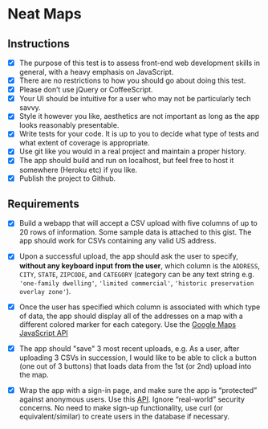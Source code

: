 # Neat Maps

## Instructions

- [x] The purpose of this test is to assess front-end web development skills in general, with a heavy emphasis on JavaScript.
- [x] There are no restrictions to how you should go about doing this test.
- [x] Please don’t use jQuery or CoffeeScript.
- [x] Your UI should be intuitive for a user who may not be particularly tech savvy.
- [x] Style it however you like, aesthetics are not important as long as the app looks reasonably presentable.
- [x] Write tests for your code. It is up to you to decide what type of tests and what extent of coverage is appropriate.
- [x] Use git like you would in a real project and maintain a proper history.
- [x] The app should build and run on localhost, but feel free to host it somewhere (Heroku etc) if you like.
- [x] Publish the project to Github.

## Requirements

- [x] Build a webapp that will accept a CSV upload with five columns of up to 20 rows of information. Some sample data is attached to this gist. The app should work for CSVs containing any valid US address.

- [x] Upon a successful upload, the app should ask the user to specify, **without any keyboard input from the user**, which column is the `ADDRESS`, `CITY`, `STATE`, `ZIPCODE`, and `CATEGORY` (category can be any text string e.g. `'one-family dwelling'`, `'limited commercial'`, `'historic preservation overlay zone'`).
- [x] Once the user has specified which column is associated with which type of data, the app should display all of the addresses on a map with a different colored marker for each category. Use the [Google Maps JavaScript API](https://developers.google.com/maps/documentation/javascript/adding-a-google-map)
- [x] The app should "save" 3 most recent uploads, e.g. As a user, after uploading 3 CSVs in succession, I would like to be able to click a button (one out of 3 buttons) that loads data from the 1st (or 2nd) upload into the map.

- [x] Wrap the app with a sign-in page, and make sure the app is “protected” against anonymous users. Use this [API](https://neat-api-docs.herokuapp.com/#authentication). Ignore “real-world” security concerns. No need to make sign-up functionality, use curl (or equivalent/similar) to create users in the database if necessary.
